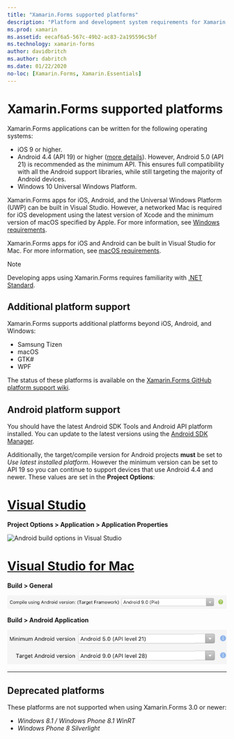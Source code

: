 ```yaml
---
title: "Xamarin.Forms supported platforms"
description: "Platform and development system requirements for Xamarin.Forms."
ms.prod: xamarin
ms.assetid: eecaf6a5-567c-49b2-ac83-2a195596c5bf
ms.technology: xamarin-forms
author: davidbritch
ms.author: dabritch
ms.date: 01/22/2020
no-loc: [Xamarin.Forms, Xamarin.Essentials]
---
```


# Xamarin.Forms supported platforms

Xamarin.Forms applications can be written for the following operating systems:

- iOS 9 or higher.
- Android 4.4 (API 19) or higher ([more details](#android-platform-support)). However, Android 5.0 (API 21) is recommended as the minimum API. This ensures full compatibility with all the Android support libraries, while still targeting the majority of Android devices.
- Windows 10 Universal Windows Platform.

Xamarin.Forms apps for iOS, Android, and the Universal Windows Platform (UWP) can be built in Visual Studio. However, a networked Mac is required for iOS development using the latest version of Xcode and the minimum version of macOS specified by Apple. For more information, see [Windows requirements](~/cross-platform/get-started/requirements.md#windows-requirements).

Xamarin.Forms apps for iOS and Android can be built in Visual Studio for Mac. For more information, see [macOS requirements](~/cross-platform/get-started/requirements.md#macos-requirements).

> [!NOTE]
> Developing apps using Xamarin.Forms requires familiarity with [.NET Standard](~/cross-platform/app-fundamentals/net-standard.md).

## Additional platform support

Xamarin.Forms supports additional platforms beyond iOS, Android, and Windows:

- Samsung Tizen
- macOS
- GTK#
- WPF

The status of these platforms is available on the [Xamarin.Forms GitHub platform support wiki](https://github.com/xamarin/Xamarin.Forms/wiki/Platform-Support).

## Android platform support

You should have the latest Android SDK Tools and Android API platform installed. You can update to the latest versions using the [Android SDK Manager](~/android/get-started/installation/android-sdk.md).

Additionally, the target/compile version for Android projects **must** be set to *Use latest installed platform*. However the minimum version can be set to API 19 so you can continue to support devices that use Android 4.4 and newer. These values are set in the **Project Options**:

# [Visual Studio](#tab/windows)

**Project Options > Application > Application Properties**

![Android build options in Visual Studio](requirements-images/options-android-vs-sml.png)

# [Visual Studio for Mac](#tab/macos)

**Build > General**

![Select the latest target framework](requirements-images/options-general-sml.png)

**Build > Android Application**

![Select the minimum and target Android versions for your app](requirements-images/options-android-sml.png)

-----

## Deprecated platforms

These platforms are not supported when using Xamarin.Forms 3.0 or newer:

- *Windows 8.1 / Windows Phone 8.1 WinRT*
- *Windows Phone 8 Silverlight*
